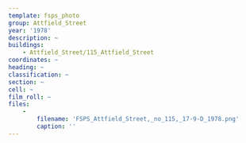 ```yaml
---
template: fsps_photo
group: Attfield_Street
year: '1978'
description: ~
buildings:
    - Attfield_Street/115_Attfield_Street
coordinates: ~
heading: ~
classification: ~
section: ~
cell: ~
film_roll: ~
files:
    -
        filename: 'FSPS_Attfield_Street,_no_115,_17-9-D_1978.png'
        caption: ''
---
```

